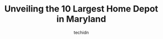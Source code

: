 ---
layout: ampstory
image: https://i0.wp.com/www.depkes.org/wp-content/uploads/2023/06/home-depot-0-in-maryland-1685968199.jpeg?resize=640,853
author: techidn
featured: false
description: Discover the impressive array of Home Depot options in Maryland, where you can find 10 of the largest Home Depot establishments in the area. From renowned classics to hidden gems, Maryland o
title: Unveiling the 10 Largest Home Depot in Maryland
cover:
   title: Unveiling the 10 Largest Home Depot in Maryland
   subtitle: Rickpate
   background: https://www.depkes.org/wp-content/uploads/2023/06/home-depot-0-in-maryland-1685968199.jpeg

pages: 
 - layout: thirds
   top: <h1>#1 The Home Depot</h1>
   bottom: "<p>decided to order wood stain online, and pickup in store.  Waited for over two hours, and then decided to go and pickup products myself.  Upon arrival to the store, items </p>"
   background: https://www.depkes.org/wp-content/uploads/2023/06/home-depot-1-in-maryland-1685968200.jpeg
   backgroundblur: true
 - layout: thirds
   top: <h1>#2 The Home Depot</h1>
   bottom: "<p>3301 East-West Hwy, Hyattsville, MD 20782, United States</p>"
   background: https://www.depkes.org/wp-content/uploads/2023/06/home-depot-2-in-maryland-1685968201.jpeg
   cta:
      link: https://www.depkes.org/blog/unveiling-the-10-largest-home-depot-in-maryland/
      text: Unveiling the 10 Largest Home Depot in Maryland
 - layout: thirds
   top: <h1>#3 The Home Depot</h1>
   bottom: "<p>14000 Georgia Ave, Aspen Hill, MD 20906, United States</p>"
   background: https://www.depkes.org/wp-content/uploads/2023/06/home-depot-3-in-maryland-1685968201.jpeg
   cta:
      link: https://www.depkes.org/blog/unveiling-the-10-largest-home-depot-in-maryland/
      text: Unveiling the 10 Largest Home Depot in Maryland
 - layout: thirds
   top: <h1>#4 The Home Depot</h1>
   bottom: "<p>150 Hampton Park Blvd, Capitol Heights, MD 20743, United States</p>"
   background: https://images.unsplash.com/photo-1533998839656-76f5e4b2bccb?ixlib=rb-4.0.3&ixid=MnwxMjA3fDB8MHxwaG90by1wYWdlfHx8fGVufDB8fHx8&auto=format&fit=crop&w=640&h=853&q=80
   cta:
      link: https://www.depkes.org/blog/unveiling-the-10-largest-home-depot-in-maryland/
      text: Unveiling the 10 Largest Home Depot in Maryland
 - layout: thirds
   top: <h1>#5 The Home Depot</h1>
   bottom: "<p>6620 Reisterstown Rd, Baltimore, MD 21215, United States</p>"
   background: https://images.unsplash.com/photo-1547366785-564103df7e13?ixlib=rb-4.0.3&ixid=MnwxMjA3fDB8MHxwaG90by1wYWdlfHx8fGVufDB8fHx8&auto=format&fit=crop&w=640&h=853&q=80
   cta:
      link: https://www.depkes.org/blog/unveiling-the-10-largest-home-depot-in-maryland/
      text: Unveiling the 10 Largest Home Depot in Maryland
 - layout: thirds
   top: <h1>#6 The Home Depot</h1>
   bottom: "<p>6000 Baltimore Natl Pike, Catonsville, MD 21228, United States</p>"
   background: https://images.unsplash.com/photo-1462556791646-c201b8241a94?ixlib=rb-4.0.3&ixid=MnwxMjA3fDB8MHxwaG90by1wYWdlfHx8fGVufDB8fHx8&auto=format&fit=crop&w=640&h=853&q=80
   cta:
      link: https://www.depkes.org/blog/unveiling-the-10-largest-home-depot-in-maryland/
      text: Unveiling the 10 Largest Home Depot in Maryland
 - layout: thirds
   top: <h1>#7 The Home Depot</h1>
   bottom: "<p>12050 Jefferson Farm Pl, Waldorf, MD 20601, United States</p>"
   background: https://images.unsplash.com/photo-1618005182384-a83a8bd57fbe?ixlib=rb-4.0.3&ixid=MnwxMjA3fDB8MHxwaG90by1wYWdlfHx8fGVufDB8fHx8&auto=format&fit=crop&w=640&h=853&q=80
   cta:
      link: https://www.depkes.org/blog/unveiling-the-10-largest-home-depot-in-maryland/
      text: Unveiling the 10 Largest Home Depot in Maryland
 - layout: thirds
   middle: Continue reading...
   background: https://images.unsplash.com/photo-1509114397022-ed747cca3f65?ixlib=rb-4.0.3&ixid=MnwxMjA3fDB8MHxwaG90by1wYWdlfHx8fGVufDB8fHx8&auto=format&fit=crop&w=640&h=853&q=80
   cta:
      link: https://www.depkes.org/blog/unveiling-the-10-largest-home-depot-in-maryland/
      text: Unveiling the 10 Largest Home Depot in Maryland
      
---